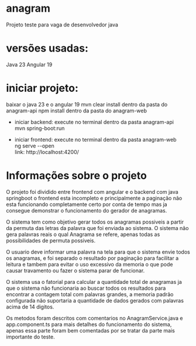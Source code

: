 # anagram
Projeto teste para vaga de desenvolvedor java

# versões usadas:
Java 23
Angular 19

# iniciar projeto:
baixar o java 23 e o angular 19
mvn clear install dentro da pasta do anagram-api
npm install dentro da pasta do anagram-web

- iniciar backend: execute no terminal dentro da pasta anagram-api <br/>
mvn spring-boot:run <br/>

- iniciar frontend: execute no terminal dentro da pasta anagram-web<br/>
ng serve --open <br/>
link: http://localhost:4200/ <br/>

# Informações sobre o projeto
O projeto foi dividido entre frontend com angular e o backend com java springboot
o frontend esta incompleto e principalmente a paginação não esta funcionando completamente certo por conta de tempo mas ja consegue demonstrar o funcionamento do gerador de anagramas.

O sistema tem como objetivo gerar todos os anagramas possiveis a partir da permuta das letras da palavra que foi enviada ao sistema.
O sistema não gera palavras reais o qual Anagrama se refere, apenas todas as possibilidades de permuta possiveis.

O usuario deve informar uma palavra na tela para que o sistema envie todos os anagramas, e foi separado o resultado por paginação para facilitar a leitura
e tambem para evitar o uso excessivo da memoria o que pode causar travamento ou fazer o sistema parar de funcionar.

O sistema usa o fatorial para calcular a quantidade total de anagramas ja que o sistema não funcionaria ao buscar todos os resultados para encontrar a contagem total com palavras grandes, a memoria padrão configurada não suportaria a quantidade de dados gerados com palavras acima de 14 digitos.

Os metodos foram descritos com comentarios no AnagramService.java e app.component.ts para mais detalhes do funcionamento do sistema, apenas essa parte foram bem comentadas por se tratar da parte mais importante do teste.